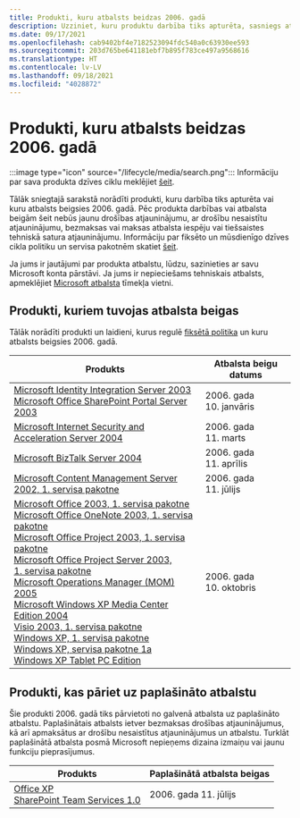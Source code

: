 ```yaml
---
title: Produkti, kuru atbalsts beidzas 2006. gadā
description: Uzziniet, kuru produktu darbība tiks apturēta, sasniegs atbalsta beigas vai pāries no galvenā atbalsta uz paplašināto atbalstu 2006. gadā.
ms.date: 09/17/2021
ms.openlocfilehash: cab9402bf4e7182523094fdc540a0c63930ee593
ms.sourcegitcommit: 203d765be641181ebf7b895f783ce497a9568616
ms.translationtype: HT
ms.contentlocale: lv-LV
ms.lasthandoff: 09/18/2021
ms.locfileid: "4028872"
---
```

# <a name="products-ending-support-in-2006"></a>Produkti, kuru atbalsts beidzas 2006. gadā

:::image type="icon" source="/lifecycle/media/search.png":::
Informāciju par sava produkta dzīves ciklu meklējiet [šeit](/lifecycle/products/).

Tālāk sniegtajā sarakstā norādīti produkti, kuru darbība tiks apturēta vai kuru atbalsts beigsies 2006. gadā. Pēc produkta darbības vai atbalsta beigām šeit nebūs jaunu drošības atjauninājumu, ar drošību nesaistītu atjauninājumu, bezmaksas vai maksas atbalsta iespēju vai tiešsaistes tehniskā satura atjauninājumu. Informāciju par fiksēto un mūsdienīgo dzīves cikla politiku un servisa pakotnēm skatiet [šeit](/lifecycle/overview/product-end-of-support-overview).

Ja jums ir jautājumi par produkta atbalstu, lūdzu, sazinieties ar savu Microsoft konta pārstāvi. Ja jums ir nepieciešams tehniskais atbalsts, apmeklējiet [Microsoft atbalsta](https://support.microsoft.com/contactus/?ws=support) tīmekļa vietni.





## <a name="products-reaching-end-of-support"></a>Produkti, kuriem tuvojas atbalsta beigas

Tālāk norādīti produkti un laidieni, kurus regulē [fiksētā politika](/lifecycle/policies/fixed) un kuru atbalsts beigsies 2006. gadā.

| Produkts | Atbalsta beigu datums |
| --- | --- |
| [Microsoft Identity Integration Server 2003](/lifecycle/products/microsoft-identity-integration-server-2003?branch=live)<br>[Microsoft Office SharePoint Portal Server 2003](/lifecycle/products/microsoft-office-sharepoint-portal-server-2003?branch=live)<br> | 2006. gada 10. janvāris |
| [Microsoft Internet Security and Acceleration Server 2004](/lifecycle/products/microsoft-internet-security-and-acceleration-server-2004?branch=live)<br> | 2006. gada 11. marts |
| [Microsoft BizTalk Server 2004](/lifecycle/products/microsoft-biztalk-server-2004?branch=live)<br> | 2006. gada 11. aprīlis |
| [Microsoft Content Management Server 2002, 1. servisa pakotne](/lifecycle/products/microsoft-content-management-server-2002?branch=live)<br> | 2006. gada 11. jūlijs |
| [Microsoft Office 2003, 1. servisa pakotne](/lifecycle/products/microsoft-office-2003?branch=live)<br>[Microsoft Office OneNote 2003, 1. servisa pakotne](/lifecycle/products/microsoft-office-onenote-2003?branch=live)<br>[Microsoft Office Project 2003, 1. servisa pakotne](/lifecycle/products/microsoft-office-project-2003?branch=live)<br>[Microsoft Office Project Server 2003, 1. servisa pakotne](/lifecycle/products/microsoft-office-project-server-2003?branch=live)<br>[Microsoft Operations Manager (MOM) 2005](/lifecycle/products/microsoft-operations-manager-2005?branch=live)<br>[Microsoft Windows XP Media Center Edition 2004](/lifecycle/products/microsoft-windows-xp-media-center-edition-2004?branch=live)<br>[Visio 2003, 1. servisa pakotne](/lifecycle/products/visio-2003?branch=live)<br>[Windows XP, 1. servisa pakotne](/lifecycle/products/windows-xp?branch=live)<br>[Windows XP, servisa pakotne 1a](/lifecycle/products/windows-xp?branch=live)<br>[Windows XP Tablet PC Edition](/lifecycle/products/windows-xp-tablet-pc-edition?branch=live)<br> | 2006. gada 10. oktobris |


## <a name="products-moving-to-extended-support"></a>Produkti, kas pāriet uz paplašināto atbalstu

Šie produkti 2006. gadā tiks pārvietoti no galvenā atbalsta uz paplašināto atbalstu. Paplašinātais atbalsts ietver bezmaksas drošības atjauninājumus, kā arī apmaksātus ar drošību nesaistītus atjauninājumus un atbalstu. Turklāt paplašinātā atbalsta posmā Microsoft nepieņems dizaina izmaiņu vai jaunu funkciju pieprasījumus.

| Produkts | Paplašinātā atbalsta beigas |
| --- | --- |
| [Office XP](/lifecycle/products/office-xp?branch=live)<br>[SharePoint Team Services 1.0](/lifecycle/products/sharepoint-team-services-10?branch=live)<br> | 2006. gada 11. jūlijs |
